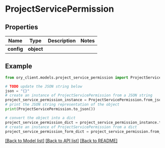 # ProjectServicePermission


## Properties

Name | Type | Description | Notes
------------ | ------------- | ------------- | -------------
**config** | **object** |  | 

## Example

```python
from ory_client.models.project_service_permission import ProjectServicePermission

# TODO update the JSON string below
json = "{}"
# create an instance of ProjectServicePermission from a JSON string
project_service_permission_instance = ProjectServicePermission.from_json(json)
# print the JSON string representation of the object
print(ProjectServicePermission.to_json())

# convert the object into a dict
project_service_permission_dict = project_service_permission_instance.to_dict()
# create an instance of ProjectServicePermission from a dict
project_service_permission_form_dict = project_service_permission.from_dict(project_service_permission_dict)
```
[[Back to Model list]](../README.md#documentation-for-models) [[Back to API list]](../README.md#documentation-for-api-endpoints) [[Back to README]](../README.md)


